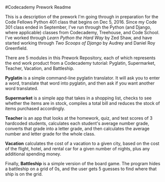 #Codecademy Prework Readme

This is a description of the prework I'm going through in preparation for the Code Fellows Python 401 class that begins on Dec 5, 2016. Since my Code 301 class ended in September, I've run through the Python (and Django, where applicable) classes from Codecademy, Treehouse, and Code School. I've worked through *Learn Python the Hard Way* by Zed Shaw, and have started working through *Two Scoops of Django* by Audrey and Daniel Roy Greenfield.

There are 5 modules in this Prework Repository, each of which represents the end work product from a Codecademy tutorial: Pyglatin, Supermarket, Teacher, Vacation, and Battleship.

**Pyglatin** is a simple command-line pyglatin translator. It will ask you to enter a word, translate that word into pyglatin, and then ask if you want another word translated.  

**Supermarket** is a simple app that takes in a shopping list, checks to see whether the items are in stock, compiles a total bill and reduces the stock of items purchased accordingly.

**Teacher** is an app that looks at the homework, quiz, and test scores of 3 hardcoded students, calculates each student's average number grade, converts that grade into a letter grade, and then calculates the average number and letter grade for the whole class.

**Vacation** calculates the cost of a vacation to a given city, based on the cost of the flight, hotel, and rental car for a given number of nights, plus any additional spending money.

Finally, **Battleship** is a simple version of the board game. The program hides a battleship on a grid of 0s, and the user gets 5 guesses to find where that ship is on the grid.
